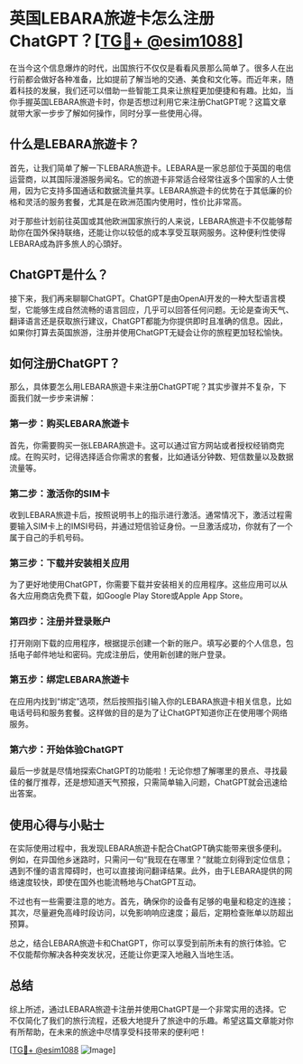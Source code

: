 # 英国LEBARA旅遊卡怎么注册ChatGPT？[[TG💪+ @esim1088](https://t.me/s/esim1088)]

在当今这个信息爆炸的时代，出国旅行不仅仅是看看风景那么简单了。很多人在出行前都会做好各种准备，比如提前了解当地的交通、美食和文化等。而近年来，随着科技的发展，我们还可以借助一些智能工具来让旅程更加便捷和有趣。比如，当你手握英国LEBARA旅遊卡时，你是否想过利用它来注册ChatGPT呢？这篇文章就带大家一步步了解如何操作，同时分享一些使用心得。

## 什么是LEBARA旅遊卡？

首先，让我们简单了解一下LEBARA旅遊卡。LEBARA是一家总部位于英国的电信运营商，以其国际漫游服务闻名。它的旅遊卡非常适合经常往返多个国家的人士使用，因为它支持多国通话和数据流量共享。LEBARA旅遊卡的优势在于其低廉的价格和灵活的服务套餐，尤其是在欧洲范围内使用时，性价比非常高。

对于那些计划前往英国或其他欧洲国家旅行的人来说，LEBARA旅遊卡不仅能够帮助你在国外保持联络，还能让你以较低的成本享受互联网服务。这种便利性使得LEBARA成為許多旅人的心頭好。

## ChatGPT是什么？

接下来，我们再来聊聊ChatGPT。ChatGPT是由OpenAI开发的一种大型语言模型，它能够生成自然流畅的语言回应，几乎可以回答任何问题。无论是查询天气、翻译语言还是获取旅行建议，ChatGPT都能为你提供即时且准确的信息。因此，如果你打算去英国旅游，注册并使用ChatGPT无疑会让你的旅程更加轻松愉快。

## 如何注册ChatGPT？

那么，具体要怎么用LEBARA旅遊卡来注册ChatGPT呢？其实步骤并不复杂，下面我们就一步步来讲解：

### 第一步：购买LEBARA旅遊卡

首先，你需要购买一张LEBARA旅遊卡。这可以通过官方网站或者授权经销商完成。在购买时，记得选择适合你需求的套餐，比如通话分钟数、短信数量以及数据流量等。

### 第二步：激活你的SIM卡

收到LEBARA旅遊卡后，按照说明书上的指示进行激活。通常情况下，激活过程需要输入SIM卡上的IMSI号码，并通过短信验证身份。一旦激活成功，你就有了一个属于自己的手机号码。

### 第三步：下载并安装相关应用

为了更好地使用ChatGPT，你需要下载并安装相关的应用程序。这些应用可以从各大应用商店免费下载，如Google Play Store或Apple App Store。

### 第四步：注册并登录账户

打开刚刚下载的应用程序，根据提示创建一个新的账户。填写必要的个人信息，包括电子邮件地址和密码。完成注册后，使用新创建的账户登录。

### 第五步：绑定LEBARA旅遊卡

在应用内找到“绑定”选项，然后按照指引输入你的LEBARA旅遊卡相关信息，比如电话号码和服务套餐。这样做的目的是为了让ChatGPT知道你正在使用哪个网络服务。

### 第六步：开始体验ChatGPT

最后一步就是尽情地探索ChatGPT的功能啦！无论你想了解哪里的景点、寻找最佳的餐厅推荐，还是想知道天气预报，只需简单输入问题，ChatGPT就会迅速给出答案。

## 使用心得与小贴士

在实际使用过程中，我发现LEBARA旅遊卡配合ChatGPT确实能带来很多便利。例如，在异国他乡迷路时，只需问一句“我现在在哪里？”就能立刻得到定位信息；遇到不懂的语言障碍时，也可以直接询问翻译结果。此外，由于LEBARA提供的网络速度较快，即使在国外也能流畅地与ChatGPT互动。

不过也有一些需要注意的地方。首先，确保你的设备有足够的电量和稳定的连接；其次，尽量避免高峰时段访问，以免影响响应速度；最后，定期检查账单以防超出预算。

总之，结合LEBARA旅遊卡和ChatGPT，你可以享受到前所未有的旅行体验。它不仅能帮你解决各种突发状况，还能让你更深入地融入当地生活。

## 总结

综上所述，通过LEBARA旅遊卡注册并使用ChatGPT是一个非常实用的选择。它不仅简化了我们的旅行流程，还极大地提升了旅途中的乐趣。希望这篇文章能对你有所帮助，在未来的旅途中尽情享受科技带来的便利吧！

[[TG💪+ @esim1088](https://t.me/s/esim1088) ![Image](https://i.postimg.cc/4NQfJmqS/Snipaste-2025-05-13-00-14-12.png)]